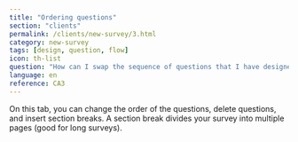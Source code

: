 ```yaml
---
title: "Ordering questions"
section: "clients"
permalink: /clients/new-survey/3.html
category: new-survey
tags: [design, question, flow]
icon: th-list
question: "How can I swap the sequence of questions that I have designed? Is it possible for me to rearrange the order of questions within my survey?"
language: en
reference: CA3
---
```


On this tab, you can change the order of the questions, delete questions, and insert section breaks. A section break divides your survey into multiple pages (good for long surveys).
